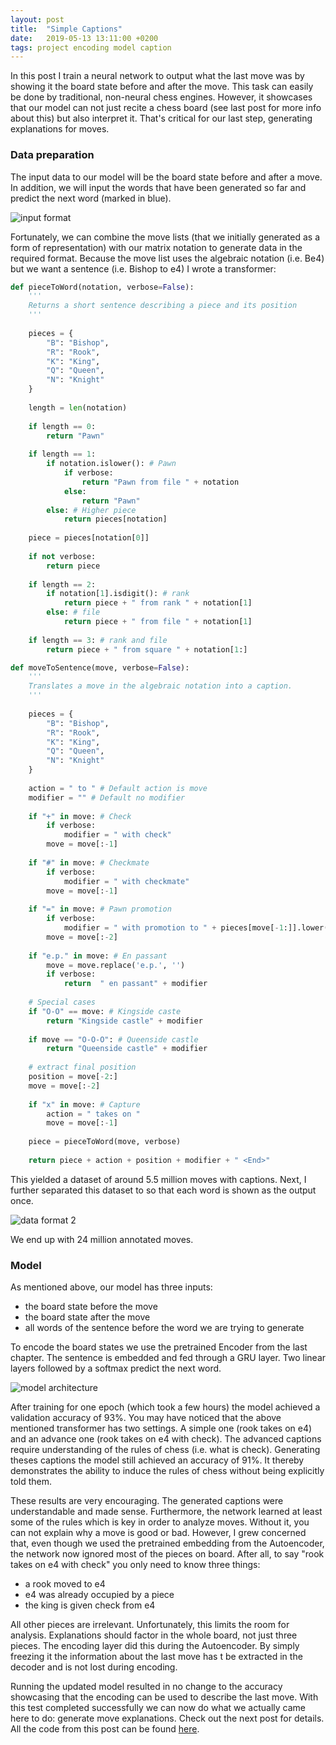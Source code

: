 ```yaml
---
layout: post
title:  "Simple Captions"
date:   2019-05-13 13:11:00 +0200
tags: project encoding model caption
---
```

In this post I train a neural network to output what the last move was by showing it the board state before and after the move.
This task can easily be done by traditional, non-neural chess engines.
However, it showcases that our model can not just recite a chess board (see last post for more info about this) but also interpret it.
That's critical for our last step, generating explanations for moves.

### Data preparation
The input data to our model will be the board state before and after a move.
In addition, we will input the words that have been generated so far and predict the next word (marked in blue).

![input format](../img/post_6_vis_1.PNG)

Fortunately, we can combine the move lists (that we initially generated as a form of representation) with our matrix notation to generate data in the required format.
Because the move list uses the algebraic notation (i.e. Be4) but we want a sentence (i.e. Bishop to e4) I wrote a transformer:

~~~ python
def pieceToWord(notation, verbose=False):
    '''
    Returns a short sentence describing a piece and its position
    '''
    
    pieces = {
        "B": "Bishop",
        "R": "Rook",
        "K": "King",
        "Q": "Queen",
        "N": "Knight"
    }
    
    length = len(notation)
    
    if length == 0:
        return "Pawn"
    
    if length == 1:
        if notation.islower(): # Pawn
            if verbose:
                return "Pawn from file " + notation
            else:
                return "Pawn"
        else: # Higher piece
            return pieces[notation]
    
    piece = pieces[notation[0]]
    
    if not verbose:
        return piece
    
    if length == 2:
        if notation[1].isdigit(): # rank
            return piece + " from rank " + notation[1]
        else: # file
            return piece + " from file " + notation[1]
    
    if length == 3: # rank and file
        return piece + " from square " + notation[1:] 

def moveToSentence(move, verbose=False):
    '''
    Translates a move in the algebraic notation into a caption.
    '''
    
    pieces = {
        "B": "Bishop",
        "R": "Rook",
        "K": "King",
        "Q": "Queen",
        "N": "Knight"
    }
    
    action = " to " # Default action is move
    modifier = "" # Default no modifier
    
    if "+" in move: # Check
        if verbose:
            modifier = " with check"
        move = move[:-1]
    
    if "#" in move: # Checkmate
        if verbose:
            modifier = " with checkmate"
        move = move[:-1]
        
    if "=" in move: # Pawn promotion
        if verbose:
            modifier = " with promotion to " + pieces[move[-1:]].lower() + modifier
        move = move[:-2]
        
    if "e.p." in move: # En passant
        move = move.replace('e.p.', '')
        if verbose:
            return  " en passant" + modifier
    
    # Special cases
    if "O-O" == move: # Kingside caste
        return "Kingside castle" + modifier
    
    if move == "O-O-O": # Queenside castle
        return "Queenside castle" + modifier    
        
    # extract final position
    position = move[-2:]
    move = move[:-2]
        
    if "x" in move: # Capture
        action = " takes on "
        move = move[:-1]
        
    piece = pieceToWord(move, verbose)
    
    return piece + action + position + modifier + " <End>"
~~~

This yielded a dataset of around 5.5 million moves with captions.
Next, I further separated this dataset to so that each word is shown as the output once.

![data format 2](../img/post_6_vis_2.PNG)

We end up with 24 million annotated moves.

### Model
As mentioned above, our model has three inputs:
* the board state before the move
* the board state after the move
* all words of the sentence before the word we are trying to generate

To encode the board states we use the pretrained Encoder from the last chapter.
The sentence is embedded and fed through a GRU layer.
Two linear layers followed by a softmax predict the next word.

![model architecture](../img/post_6_vis_3.PNG)

After training for one epoch (which took a few hours) the model achieved a validation accuracy of 93%.
You may have noticed that the above mentioned transformer has two settings.
A simple one (rook takes on e4) and an advance one (rook takes on e4 with check).
The advanced captions require understanding of the rules of chess (i.e. what is check).
Generating theses captions the model still achieved an accuracy of 91%.
It thereby demonstrates the ability to induce the rules of chess without being explicitly told them.

These results are very encouraging.
The generated captions were understandable and made sense.
Furthermore, the network learned at least some of the rules which is key in order to analyze moves.
Without it, you can not explain why a move is good or bad.
However, I grew concerned that, even though we used the pretrained embedding from the Autoencoder, the network now ignored most of the pieces on board.
After all, to say "rook takes on e4 with check" you only need to know three things:

* a rook moved to e4
* e4 was already occupied by a piece
* the king is given check from e4

All other pieces are irrelevant.
Unfortunately, this limits the room for analysis.
Explanations should factor in the whole board, not just three pieces.
The encoding layer did this during the Autoencoder.
By simply freezing it the information about the last move has t be extracted in the decoder and is not lost during encoding.

Running the updated model resulted in no change to the accuracy showcasing that the encoding can be used to describe the last move.
With this test completed successfully we can now do what we actually came here to do: generate move explanations.
Check out the next post for details.
All the code from this post can be found [here](https://github.com/RobinWeitzel/nn-project/blob/master/simple_captions.ipynb).






